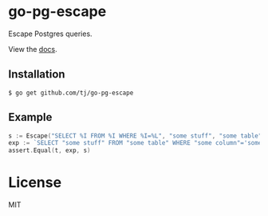 
# go-pg-escape

 Escape Postgres queries.

 View the [docs](http://godoc.org/github.com/tj/go-pg-escape).

## Installation

```
$ go get github.com/tj/go-pg-escape
```

## Example

```go
s := Escape("SELECT %I FROM %I WHERE %I=%L", "some stuff", "some table", "some column", "some value")
exp := `SELECT "some stuff" FROM "some table" WHERE "some column"='some value'`
assert.Equal(t, exp, s)
```

# License

 MIT